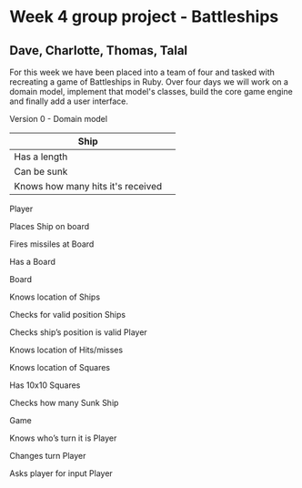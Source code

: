 # Week 4 group project - Battleships
## Dave, Charlotte, Thomas, Talal

For this week we have been placed into a team of four and tasked with recreating a game of Battleships in Ruby. Over four days we will work on a domain model, implement that model's classes, build the core game engine and finally add a user interface.

Version 0 - Domain model

| Ship | |
| --- | --- |
| Has a length | |	
| Can be sunk | |
| Knows how many hits it's received | |


Player

Places 					Ship on board

Fires missiles at 		Board

Has a 					Board

Board

Knows location of 		Ships

Checks for valid position	Ships

Checks ship’s position is valid Player

Knows location of 		Hits/misses

Knows location of 		Squares

Has 10x10 				Squares

Checks how many Sunk	Ship
	
Game

Knows who’s turn it is 	Player

Changes turn 			Player

Asks player for input 	Player